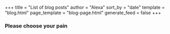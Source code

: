 +++
title = "List of blog posts"
author = "Alexa"
sort_by = "date"
template = "blog.html"
page_template = "blog-page.html"
generate_feed = false
+++

<h3>Please choose your pain</h3>
